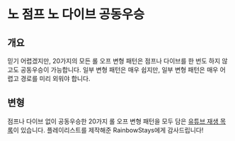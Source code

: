 # 노 점프 노 다이브 공동우승

## 개요

믿기 어렵겠지만, 20가지의 모든 롤 오프 변형 패턴은 점프나 다이브를 한 번도 하지 않고도 공동우승이 가능합니다. 일부 변형 패턴은 매우 쉽지만, 일부 변형 패턴은 매우 어렵고 경로를 미리 외워야 합니다.

## 변형

점프나 다이브 없이 공동우승한 20가지 롤 오프 변형 패턴을 모두 담은 [유튜브 재생 목록](https://youtube.com/playlist?list=PL1sF1RHb6YqNGeD2soXQ82R-3JmOssCw5)이 있습니다. 플레이리스트를 제작해준 RainbowStays에게 감사드립니다!
